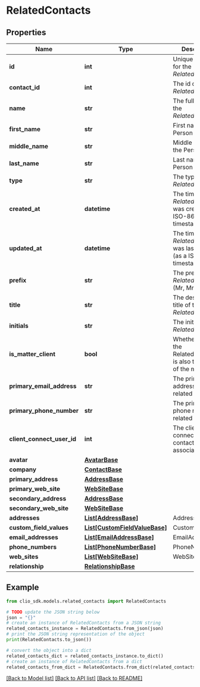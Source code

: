 # RelatedContacts


## Properties

Name | Type | Description | Notes
------------ | ------------- | ------------- | -------------
**id** | **int** | Unique identifier for the *RelatedContacts* | [optional] 
**contact_id** | **int** | The id of the *RelatedContacts* | [optional] 
**name** | **str** | The full name of the *RelatedContacts* | [optional] 
**first_name** | **str** | First name of the Person | [optional] 
**middle_name** | **str** | Middle name of the Person | [optional] 
**last_name** | **str** | Last name of the Person | [optional] 
**type** | **str** | The type of the *RelatedContacts* | [optional] 
**created_at** | **datetime** | The time the *RelatedContacts* was created (as a ISO-8601 timestamp) | [optional] 
**updated_at** | **datetime** | The time the *RelatedContacts* was last updated (as a ISO-8601 timestamp) | [optional] 
**prefix** | **str** | The prefix of the *RelatedContacts* (Mr, Mrs, etc) | [optional] 
**title** | **str** | The designated title of the *RelatedContacts* | [optional] 
**initials** | **str** | The initials of the *RelatedContacts* | [optional] 
**is_matter_client** | **bool** | Whether or not the RelatedContacts is also the client of the matter | [optional] 
**primary_email_address** | **str** | The primary email address of related contact | [optional] 
**primary_phone_number** | **str** | The primary phone number of related contact | [optional] 
**client_connect_user_id** | **int** | The client connect ID of the contacts associated user | [optional] 
**avatar** | [**AvatarBase**](AvatarBase.md) |  | [optional] 
**company** | [**ContactBase**](ContactBase.md) |  | [optional] 
**primary_address** | [**AddressBase**](AddressBase.md) |  | [optional] 
**primary_web_site** | [**WebSiteBase**](WebSiteBase.md) |  | [optional] 
**secondary_address** | [**AddressBase**](AddressBase.md) |  | [optional] 
**secondary_web_site** | [**WebSiteBase**](WebSiteBase.md) |  | [optional] 
**addresses** | [**List[AddressBase]**](AddressBase.md) | Address | [optional] 
**custom_field_values** | [**List[CustomFieldValueBase]**](CustomFieldValueBase.md) | CustomFieldValue | [optional] 
**email_addresses** | [**List[EmailAddressBase]**](EmailAddressBase.md) | EmailAddress | [optional] 
**phone_numbers** | [**List[PhoneNumberBase]**](PhoneNumberBase.md) | PhoneNumber | [optional] 
**web_sites** | [**List[WebSiteBase]**](WebSiteBase.md) | WebSite | [optional] 
**relationship** | [**RelationshipBase**](RelationshipBase.md) |  | [optional] 

## Example

```python
from clio_sdk.models.related_contacts import RelatedContacts

# TODO update the JSON string below
json = "{}"
# create an instance of RelatedContacts from a JSON string
related_contacts_instance = RelatedContacts.from_json(json)
# print the JSON string representation of the object
print(RelatedContacts.to_json())

# convert the object into a dict
related_contacts_dict = related_contacts_instance.to_dict()
# create an instance of RelatedContacts from a dict
related_contacts_from_dict = RelatedContacts.from_dict(related_contacts_dict)
```
[[Back to Model list]](../README.md#documentation-for-models) [[Back to API list]](../README.md#documentation-for-api-endpoints) [[Back to README]](../README.md)


